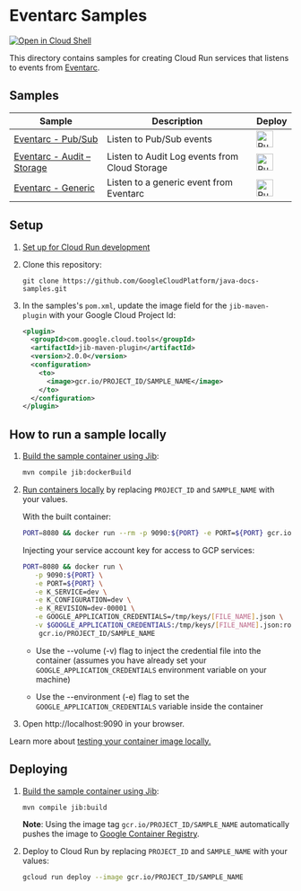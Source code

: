 # Eventarc Samples

[![Open in Cloud Shell][shell_img]][shell_link]

[shell_img]: http://gstatic.com/cloudssh/images/open-btn.png
[shell_link]: https://console.cloud.google.com/cloudshell/open?git_repo=https://github.com/GoogleCloudPlatform/java-docs-samples&page=editor&open_in_editor=blog/README.md

This directory contains samples for creating Cloud Run services that listens to events from [Eventarc](https://cloud.google.com/eventarc/docs/).

## Samples

|           Sample                |        Description       |     Deploy    |
| ------------------------------- | ------------------------ | ------------- |
|[Eventarc - Pub/Sub](pubsub/) | Listen to Pub/Sub events | [<img src="https://storage.googleapis.com/cloudrun/button.svg" alt="Run on Google Cloud" height="30">][run_button_events_pubsub] |
|[Eventarc - Audit – Storage](audit-storage/) | Listen to Audit Log events from Cloud Storage | [<img src="https://storage.googleapis.com/cloudrun/button.svg" alt="Run on Google Cloud" height="30">][run_button_events_audit_storage] |
|[Eventarc - Generic](generic/) | Listen to a generic event from Eventarc | [<img src="https://storage.googleapis.com/cloudrun/button.svg" alt="Run on Google Cloud" height="30">][run_button_events_generic] |

## Setup

1. [Set up for Cloud Run development](https://cloud.google.com/run/docs/setup)

1. Clone this repository:

    ```
    git clone https://github.com/GoogleCloudPlatform/java-docs-samples.git
    ```

1. In the samples's `pom.xml`, update the image field for the `jib-maven-plugin`
with your Google Cloud Project Id:

    ```XML
    <plugin>
      <groupId>com.google.cloud.tools</groupId>
      <artifactId>jib-maven-plugin</artifactId>
      <version>2.0.0</version>
      <configuration>
        <to>
          <image>gcr.io/PROJECT_ID/SAMPLE_NAME</image>
        </to>
      </configuration>
    </plugin>
    ```

## How to run a sample locally

1. [Build the sample container using Jib](https://github.com/GoogleContainerTools/jib):

    ```Bash
    mvn compile jib:dockerBuild
    ```

1. [Run containers locally](https://cloud.google.com/run/docs/testing/local) by
replacing `PROJECT_ID` and `SAMPLE_NAME` with your values.

    With the built container:

    ```Bash
    PORT=8080 && docker run --rm -p 9090:${PORT} -e PORT=${PORT} gcr.io/PROJECT_ID/SAMPLE_NAME
    ```

    Injecting your service account key for access to GCP services:

    ```Bash
    PORT=8080 && docker run \
       -p 9090:${PORT} \
       -e PORT=${PORT} \
       -e K_SERVICE=dev \
       -e K_CONFIGURATION=dev \
       -e K_REVISION=dev-00001 \
       -e GOOGLE_APPLICATION_CREDENTIALS=/tmp/keys/[FILE_NAME].json \
       -v $GOOGLE_APPLICATION_CREDENTIALS:/tmp/keys/[FILE_NAME].json:ro \
        gcr.io/PROJECT_ID/SAMPLE_NAME
    ```

    * Use the --volume (-v) flag to inject the credential file into the container
      (assumes you have already set your `GOOGLE_APPLICATION_CREDENTIALS`
      environment variable on your machine)

    * Use the --environment (-e) flag to set the `GOOGLE_APPLICATION_CREDENTIALS`
      variable inside the container

1. Open http://localhost:9090 in your browser.

Learn more about [testing your container image locally.][testing]

## Deploying

1. [Build the sample container using Jib](https://github.com/GoogleContainerTools/jib):

    ```
    mvn compile jib:build
    ```

    **Note**: Using the image tag `gcr.io/PROJECT_ID/SAMPLE_NAME` automatically
    pushes the image to [Google Container Registry](https://cloud.google.com/container-registry/).

1. Deploy to Cloud Run by replacing `PROJECT_ID` and `SAMPLE_NAME` with your values:

    ```bash
    gcloud run deploy --image gcr.io/PROJECT_ID/SAMPLE_NAME
    ```

[run_button_events_audit_storage]: https://deploy.cloud.run/?git_repo=https://github.com/GoogleCloudPlatform/java-docs-samples&dir=eventarc/audit-storage
[run_button_events_pubsub]: https://deploy.cloud.run/?git_repo=https://github.com/GoogleCloudPlatform/java-docs-samples&dir=eventarc/pubsub
[run_button_events_generic]: https://deploy.cloud.run/?git_repo=https://github.com/GoogleCloudPlatform/java-docs-samples&dir=eventarc/generic
[testing]: https://cloud.google.com/run/docs/testing/local#running_locally_using_docker_with_access_to_services
